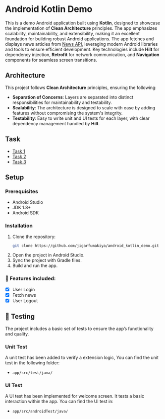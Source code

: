 # Android Kotlin Demo
This is a demo Android application built using **Kotlin**, designed to showcase the implementation of **Clean Architecture** principles. The app emphasizes scalability, maintainability, and extensibility, making it an excellent foundation for building robust Android applications.
The app fetches and displays news articles from [News API](https://newsapi.org), leveraging modern Android libraries and tools to ensure efficient development. Key technologies include **Hilt** for dependency injection, **Retrofit** for network communication, and **Navigation** components for seamless screen transitions.


## Architecture

This project follows **Clean Architecture** principles, ensuring the following:

- **Separation of Concerns**: Layers are separated into distinct responsibilities for maintainability and testability.
- **Scalability**: The architecture is designed to scale with ease by adding features without compromising the system's integrity.
- **Testability**: Easy to write unit and UI tests for each layer, with clear dependency management handled by **Hilt**.


## Task
- [Task 1](https://github.com/jigarfumakiya/android_kotlin_demo/blob/0d07e56e8ab03c3e1c7f30a29e080b5c2fc0191a/app/src/main/java/com/app/android_test/core/utility/extension/StringExtension.kt#L12)
- [Task 2](https://github.com/jigarfumakiya/android_kotlin_demo/blob/0d07e56e8ab03c3e1c7f30a29e080b5c2fc0191a/app/src/main/java/com/app/android_test/core/utility/SafeDivde.kt#L9)
- [Task 3](https://github.com/jigarfumakiya/android_kotlin_demo/blob/0d07e56e8ab03c3e1c7f30a29e080b5c2fc0191a/app/src/main/java/com/app/android_test/features/welcome/WelcomeFragment.kt#L20)

## Setup

### Prerequisites

- Android Studio
- JDK 1.8+
- Android SDK

### Installation

1. Clone the repository:
    ```bash
    git clone https://github.com/jigarfumakiya/android_kotlin_demo.git
    ```
2. Open the project in Android Studio.
3. Sync the project with Gradle files.
4. Build and run the app.

### 🎉 Features included:
- [x] User Login
- [x] Fetch news
- [x] User Logout

## 🧪 Testing
The project includes a basic set of tests to ensure the app’s functionality and quality.

### Unit Test
A unit test has been added to verify a extension logic, You can find the unit test in the following folder:
- `app/src/test/java/`

### UI Test
A UI test has been implemented for welcome screen. It tests a basic interaction within the app. You can find the UI test in:
- `app/src/androidTest/java/`


